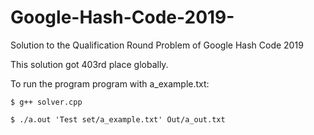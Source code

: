 # Google-Hash-Code-2019-
Solution to the Qualification Round Problem of Google Hash Code 2019

This solution got 403rd place globally.

To run the program program with a_example.txt:

`$ g++ solver.cpp`
 
`$ ./a.out 'Test set/a_example.txt' Out/a_out.txt`
